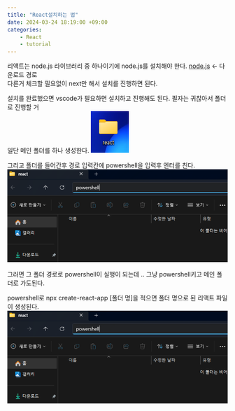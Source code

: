 ```yaml
---
title: "React설치하는 법"
date: 2024-03-24 18:19:00 +09:00
categories: 
    - React
    - tutorial
---
```


 리액트는 node.js 라이브러리 중 하나이기에 node.js를 설치해야 한다. [node.js](https://nodejs.org/en/download) <- 다운로드 경로  
다른거 체크할 필요없이 next만 해서 설치를 진행하면 된다.

설치를 완료했으면 vscode가 필요하면 설치하고 진행해도 된다. 필자는 귀찮아서 폴더로 진행할 거  
일단 메인 폴더를 하나 생성한다.
<img src="/img/화면 캡처 2024-03-27 223723.png">
 
그리고 폴더를 들어간후 경로 입력칸에 powershell을 입력후 엔터를 친다.
<img src="/img/화면 캡처 2024-03-27 224241.png">

그러면 그 폴더 경로로 powershell이 실행이 되는데 .. 
그냥 powershell키고 메인 폴더로 가도된다.
   
powershell로 npx create-react-app [폴더 명]을 적으면  폴더 명으로 된 리액트 파일이 생성된다.  
<img src="/img/화면 캡처 2024-03-27 224241.png">

